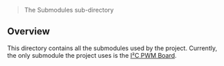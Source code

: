 > The Submodules sub-directory

## Overview

This directory contains all the submodules used by the project. Currently, the only submodule the project uses is the [I²C PWM Board](https://github.com/vertueux/i2c_pwm_board).
